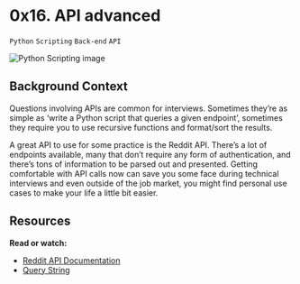 # 0x16. API advanced
`Python` `Scripting` `Back-end` `API`

![Python Scripting image](https://s3.amazonaws.com/intranet-projects-files/holbertonschool-sysadmin_devops/314/WIxXad8.png)

## Background Context
Questions involving APIs are common for interviews. Sometimes they’re as simple as ‘write a Python script that queries a given endpoint’, sometimes they require you to use recursive functions and format/sort the results.

A great API to use for some practice is the Reddit API. There’s a lot of endpoints available, many that don’t require any form of authentication, and there’s tons of information to be parsed out and presented. Getting comfortable with API calls now can save you some face during technical interviews and even outside of the job market, you might find personal use cases to make your life a little bit easier.

## Resources
**Read or watch:**
* [Reddit API Documentation](https://intranet.alxswe.com/rltoken/b-4nD6hwEeNYTwYl5yWNwA)
* [Query String](https://intranet.alxswe.com/rltoken/luFn_zrgmAQ0OAO_PEI9bA)
